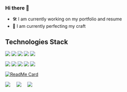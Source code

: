 ### Hi there 👋

<!--
**sabrisangjaya/sabrisangjaya** is a ✨ _special_ ✨ repository because its `README.md` (this file) appears on your GitHub profile.

Here are some ideas to get you started:

- 🔭 I’m currently working on ...
- 🌱 I’m currently learning ...
- 👯 I’m looking to collaborate on ...
- 🤔 I’m looking for help with ...
- 💬 Ask me about ...
- 📫 How to reach me: ...
- 😄 Pronouns: ...
- ⚡ Fun fact: ...
-->

- 🛠 I am currently working on my portfolio and resume
- 🌴 I am currently perfecting my craft

## Technologies Stack
![](https://img.shields.io/badge/Python-FFD43B?style=for-the-badge&logo=python&logoColor=darkgreen)
![](https://img.shields.io/badge/TensorFlow-FF6F00?style=for-the-badge&logo=TensorFlow&logoColor=white)
![](https://img.shields.io/badge/scikit_learn-F7931E?style=for-the-badge&logo=scikit-learn&logoColor=white)
![](https://img.shields.io/badge/Keras-D00000?style=for-the-badge&logo=Keras&logoColor=white)
![](https://img.shields.io/badge/Jupyter-F37626.svg?&style=for-the-badge&logo=Jupyter&logoColor=white)

![](https://img.shields.io/badge/conda-342B029.svg?&style=for-the-badge&logo=anaconda&logoColor=white)
![](https://img.shields.io/badge/Pandas-2C2D72?style=for-the-badge&logo=pandas&logoColor=white)
![](https://img.shields.io/badge/Numpy-777BB4?style=for-the-badge&logo=numpy&logoColor=white)
![](https://img.shields.io/badge/Plotly-239120?style=for-the-badge&logo=plotly&logoColor=white)
![](https://img.shields.io/badge/And%20More!-yellow?style=for-the-badge)

[![ReadMe Card](https://github-readme-stats.vercel.app/api/pin/?username=sabrisangjaya&repo=sabrisangjaya.github.io)](https://github.com/sabrisangjaya/sabrisangjaya.github.io)


<a href="https://www.linkedin.com/in/sabrisangjaya" target="blank"><img align="center" src="https://img.shields.io/badge/Sabri Sangjaya-0077B5?style=for-the-badge&logo=linkedin&logoColor=white" /></a> &nbsp;&nbsp;&nbsp;  <a href="mailto:sabriwp@outlook.com" target="blank"><img align="center" src="https://img.shields.io/badge/sabriwp@outlook.com-D14836?style=for-the-badge&logo=gmail&logoColor=white" /></a>    &nbsp;&nbsp;&nbsp;       <a href="https://www.github.com/sabrisangjaya" target="blank"><img align="center" src="https://img.shields.io/badge/sabrisangjaya-100000?style=for-the-badge&logo=github&logoColor=white" /></a>
